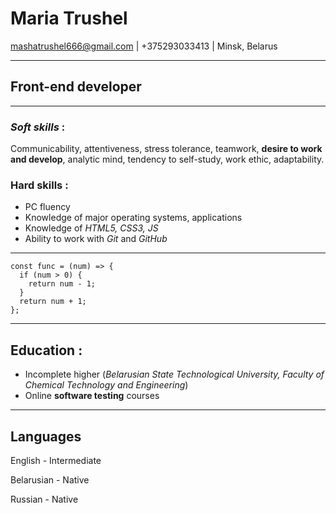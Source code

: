 # Maria Trushel

mashatrushel666@gmail.com | +375293033413 | Minsk, Belarus

---

## Front-end developer

---

### _Soft skills_ :

Communicability, attentiveness, stress tolerance, teamwork, **desire to work and develop**, analytic mind, tendency to self-study, work ethic, adaptability.

### **Hard skills** :

- PC fluency
- Knowledge of major operating systems, applications
- Knowledge of _HTML5, CSS3, JS_
- Ability to work with _Git_ and _GitHub_

---

```
const func = (num) => {
  if (num > 0) {
    return num - 1;
  }
  return num + 1;
};
```

---

## Education :

- Incomplete higher (_Belarusian State Technological University, Faculty of Chemical Technology and Engineering_)
- Online **software testing** courses

---

## Languages

English - Intermediate

Belarusian - Native

Russian - Native
